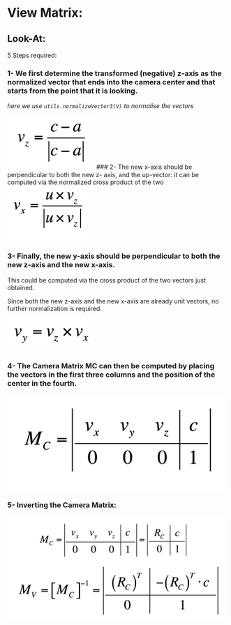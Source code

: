# View Matrix: 

## Look-At:
5 Steps required:

### 1- We first determine the transformed (negative) z-axis as the normalized vector that ends into the camera center and that starts from the point that it is looking.

*here we use ```utils.normalizeVector3(V)``` to normalise the vectors*

<img width="200" src="./img/Step1.png"/>
### 2- The new x-axis should be perpendicular to both the new z- axis, and the up-vector: 
it can be computed via the normalized cross product of the two

<img width="200" src="./img/Step2.png"/>

### 3- Finally, the new y-axis should be perpendicular to both the new z-axis and the new x-axis. 
This could be computed via the cross product of the two vectors just obtained.

Since both the new z-axis and the new x-axis are already unit vectors, no further normalization is required.

<img width="200" src="./img/Step3.png"/>

### 4- The Camera Matrix MC can then be computed by placing the vectors in the first three columns and the position of the center in the fourth.

<img width="500" src="./img/Step4.png"/>

### 5- Inverting the Camera Matrix:

<img width="500" src="./img/Step5.png"/>

